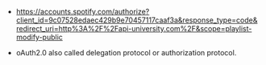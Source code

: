 - https://accounts.spotify.com/authorize?client_id=9c07528edaec429b9e70457117caaf3a&response_type=code&redirect_uri=http%3A%2F%2Fapi-university.com%2F&scope=playlist-modify-public

- oAuth2.0 also called delegation protocol or authorization protocol.